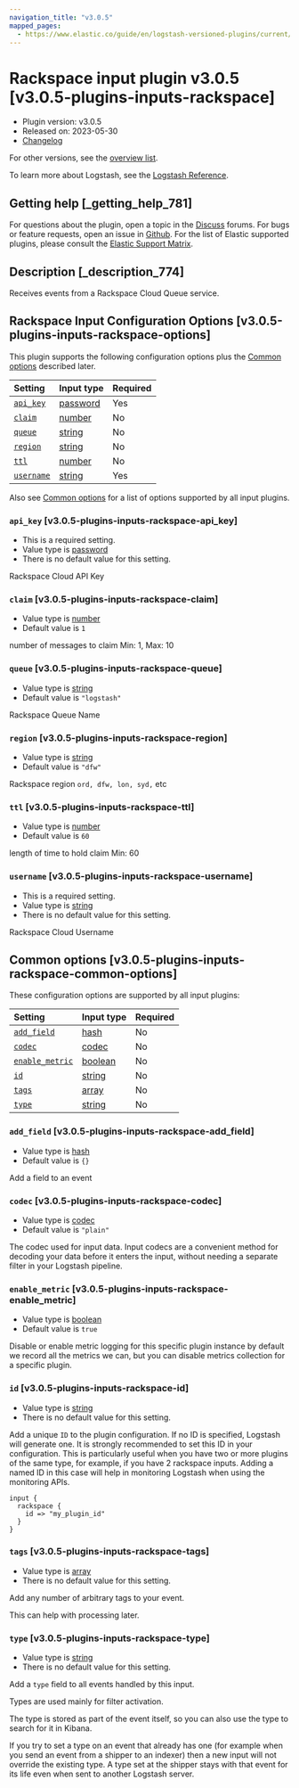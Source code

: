 ```yaml
---
navigation_title: "v3.0.5"
mapped_pages:
  - https://www.elastic.co/guide/en/logstash-versioned-plugins/current/v3.0.5-plugins-inputs-rackspace.html
---
```


# Rackspace input plugin v3.0.5 [v3.0.5-plugins-inputs-rackspace]

* Plugin version: v3.0.5
* Released on: 2023-05-30
* [Changelog](https://github.com/logstash-plugins/logstash-input-rackspace/blob/v3.0.5/CHANGELOG.md)

For other versions, see the [overview list](input-rackspace-index.md).

To learn more about Logstash, see the [Logstash Reference](https://www.elastic.co/guide/en/logstash/current/index.html).

## Getting help [_getting_help_781]

For questions about the plugin, open a topic in the [Discuss](http://discuss.elastic.co) forums. For bugs or feature requests, open an issue in [Github](https://github.com/logstash-plugins/logstash-input-rackspace). For the list of Elastic supported plugins, please consult the [Elastic Support Matrix](https://www.elastic.co/support/matrix#matrix_logstash_plugins).

## Description [_description_774]

Receives events from a Rackspace Cloud Queue service.

## Rackspace Input Configuration Options [v3.0.5-plugins-inputs-rackspace-options]

This plugin supports the following configuration options plus the [Common options](v3-0-5-plugins-inputs-rackspace.md#v3.0.5-plugins-inputs-rackspace-common-options) described later.

| Setting | Input type | Required |
| :- | :- | :- |
| [`api_key`](v3-0-5-plugins-inputs-rackspace.md#v3.0.5-plugins-inputs-rackspace-api_key) | [password](/lsr/value-types.md#password) | Yes |
| [`claim`](v3-0-5-plugins-inputs-rackspace.md#v3.0.5-plugins-inputs-rackspace-claim) | [number](/lsr/value-types.md#number) | No |
| [`queue`](v3-0-5-plugins-inputs-rackspace.md#v3.0.5-plugins-inputs-rackspace-queue) | [string](/lsr/value-types.md#string) | No |
| [`region`](v3-0-5-plugins-inputs-rackspace.md#v3.0.5-plugins-inputs-rackspace-region) | [string](/lsr/value-types.md#string) | No |
| [`ttl`](v3-0-5-plugins-inputs-rackspace.md#v3.0.5-plugins-inputs-rackspace-ttl) | [number](/lsr/value-types.md#number) | No |
| [`username`](v3-0-5-plugins-inputs-rackspace.md#v3.0.5-plugins-inputs-rackspace-username) | [string](/lsr/value-types.md#string) | Yes |

Also see [Common options](v3-0-5-plugins-inputs-rackspace.md#v3.0.5-plugins-inputs-rackspace-common-options) for a list of options supported by all input plugins.

### `api_key` [v3.0.5-plugins-inputs-rackspace-api_key]

* This is a required setting.
* Value type is [password](/lsr/value-types.md#password)
* There is no default value for this setting.

Rackspace Cloud API Key

### `claim` [v3.0.5-plugins-inputs-rackspace-claim]

* Value type is [number](/lsr/value-types.md#number)
* Default value is `1`

number of messages to claim Min: 1, Max: 10

### `queue` [v3.0.5-plugins-inputs-rackspace-queue]

* Value type is [string](/lsr/value-types.md#string)
* Default value is `"logstash"`

Rackspace Queue Name

### `region` [v3.0.5-plugins-inputs-rackspace-region]

* Value type is [string](/lsr/value-types.md#string)
* Default value is `"dfw"`

Rackspace region `ord, dfw, lon, syd,` etc

### `ttl` [v3.0.5-plugins-inputs-rackspace-ttl]

* Value type is [number](/lsr/value-types.md#number)
* Default value is `60`

length of time to hold claim Min: 60

### `username` [v3.0.5-plugins-inputs-rackspace-username]

* This is a required setting.
* Value type is [string](/lsr/value-types.md#string)
* There is no default value for this setting.

Rackspace Cloud Username

## Common options [v3.0.5-plugins-inputs-rackspace-common-options]

These configuration options are supported by all input plugins:

| Setting | Input type | Required |
| :- | :- | :- |
| [`add_field`](v3-0-5-plugins-inputs-rackspace.md#v3.0.5-plugins-inputs-rackspace-add_field) | [hash](/lsr/value-types.md#hash) | No |
| [`codec`](v3-0-5-plugins-inputs-rackspace.md#v3.0.5-plugins-inputs-rackspace-codec) | [codec](/lsr/value-types.md#codec) | No |
| [`enable_metric`](v3-0-5-plugins-inputs-rackspace.md#v3.0.5-plugins-inputs-rackspace-enable_metric) | [boolean](/lsr/value-types.md#boolean) | No |
| [`id`](v3-0-5-plugins-inputs-rackspace.md#v3.0.5-plugins-inputs-rackspace-id) | [string](/lsr/value-types.md#string) | No |
| [`tags`](v3-0-5-plugins-inputs-rackspace.md#v3.0.5-plugins-inputs-rackspace-tags) | [array](/lsr/value-types.md#array) | No |
| [`type`](v3-0-5-plugins-inputs-rackspace.md#v3.0.5-plugins-inputs-rackspace-type) | [string](/lsr/value-types.md#string) | No |

### `add_field` [v3.0.5-plugins-inputs-rackspace-add_field]

* Value type is [hash](/lsr/value-types.md#hash)
* Default value is `{}`

Add a field to an event

### `codec` [v3.0.5-plugins-inputs-rackspace-codec]

* Value type is [codec](/lsr/value-types.md#codec)
* Default value is `"plain"`

The codec used for input data. Input codecs are a convenient method for decoding your data before it enters the input, without needing a separate filter in your Logstash pipeline.

### `enable_metric` [v3.0.5-plugins-inputs-rackspace-enable_metric]

* Value type is [boolean](/lsr/value-types.md#boolean)
* Default value is `true`

Disable or enable metric logging for this specific plugin instance by default we record all the metrics we can, but you can disable metrics collection for a specific plugin.

### `id` [v3.0.5-plugins-inputs-rackspace-id]

* Value type is [string](/lsr/value-types.md#string)
* There is no default value for this setting.

Add a unique `ID` to the plugin configuration. If no ID is specified, Logstash will generate one. It is strongly recommended to set this ID in your configuration. This is particularly useful when you have two or more plugins of the same type, for example, if you have 2 rackspace inputs. Adding a named ID in this case will help in monitoring Logstash when using the monitoring APIs.

```
input {
  rackspace {
    id => "my_plugin_id"
  }
}
```

### `tags` [v3.0.5-plugins-inputs-rackspace-tags]

* Value type is [array](/lsr/value-types.md#array)
* There is no default value for this setting.

Add any number of arbitrary tags to your event.

This can help with processing later.

### `type` [v3.0.5-plugins-inputs-rackspace-type]

* Value type is [string](/lsr/value-types.md#string)
* There is no default value for this setting.

Add a `type` field to all events handled by this input.

Types are used mainly for filter activation.

The type is stored as part of the event itself, so you can also use the type to search for it in Kibana.

If you try to set a type on an event that already has one (for example when you send an event from a shipper to an indexer) then a new input will not override the existing type. A type set at the shipper stays with that event for its life even when sent to another Logstash server.
